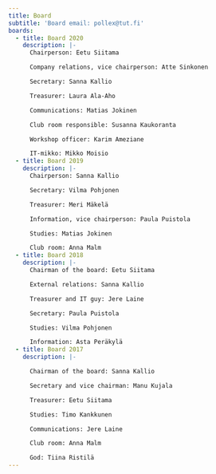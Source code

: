 ```yaml
---
title: Board
subtitle: 'Board email: pollex@tut.fi'
boards:
  - title: Board 2020
    description: |-
      Chairperson: Eetu Siitama

      Company relations, vice chairperson: Atte Sinkonen

      Secretary: Sanna Kallio

      Treasurer: Laura Ala-Aho

      Communications: Matias Jokinen

      Club room responsible: Susanna Kaukoranta

      Workshop officer: Karim Ameziane

      IT-mikko: Mikko Moisio
  - title: Board 2019
    description: |-
      Chairperson: Sanna Kallio

      Secretary: Vilma Pohjonen

      Treasurer: Meri Mäkelä

      Information, vice chairperson: Paula Puistola

      Studies: Matias Jokinen

      Club room: Anna Malm
  - title: Board 2018
    description: |-
      Chairman of the board: Eetu Siitama

      External relations: Sanna Kallio

      Treasurer and IT guy: Jere Laine

      Secretary: Paula Puistola

      Studies: Vilma Pohjonen

      Information: Asta Peräkylä
  - title: Board 2017
    description: |-

      Chairman of the board: Sanna Kallio

      Secretary and vice chairman: Manu Kujala

      Treasurer: Eetu Siitama

      Studies: Timo Kankkunen

      Communications: Jere Laine

      Club room: Anna Malm

      God: Tiina Ristilä
---
```

